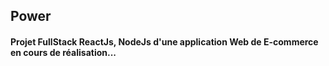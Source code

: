 ## Power

#### Projet FullStack ReactJs, NodeJs d'une application Web de E-commerce en cours de réalisation...

